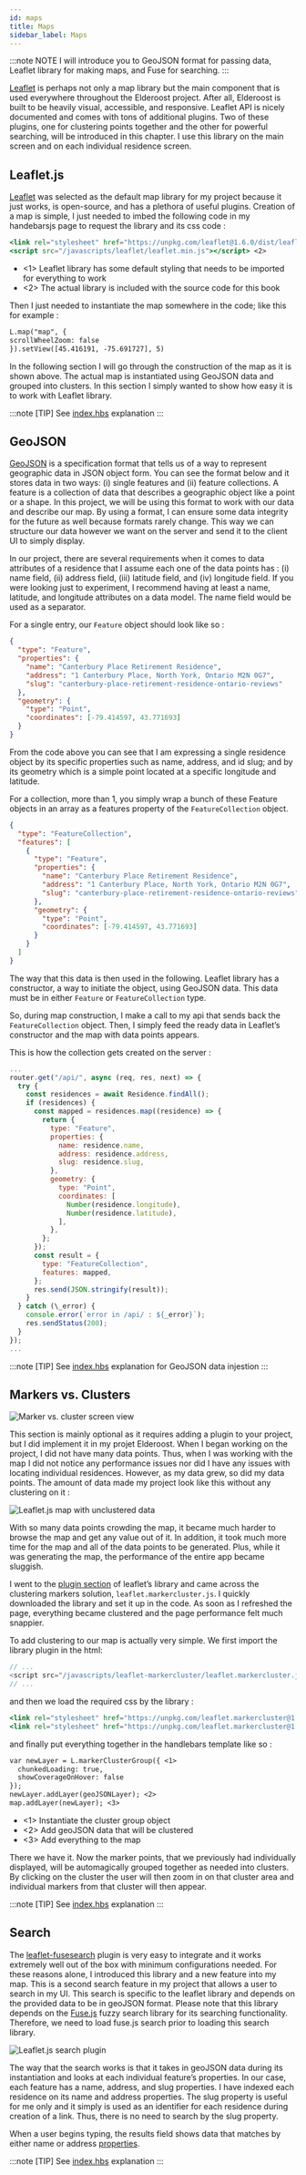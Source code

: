 ```yaml
---
id: maps
title: Maps
sidebar_label: Maps
---
```


:::note NOTE
I will introduce you to GeoJSON format for passing data, Leaflet library for making maps, and Fuse for searching.
:::

[Leaflet](https://leafletjs.com/) is perhaps not only a map library but the main component that is used everywhere throughout the Elderoost project. After all, Elderoost is built to be heavily visual, accessible, and responsive. Leaflet API is nicely documented and comes with tons of additional plugins. Two of these plugins, one for clustering points together and the other for powerful searching, will be introduced in this chapter. I use this library on the main screen and on each individual residence screen.

## Leaflet.js

[Leaflet](https://leafletjs.com/) was selected as the default map library for my project because it just works, is open-source, and has a plethora of useful plugins. Creation of a map is simple, I just needed to imbed the following code in my handebarsjs page to request the library and its css code :

```handlebars title="views/index.hbs"
<link rel="stylesheet" href="https://unpkg.com/leaflet@1.6.0/dist/leaflet.css" integrity="sha512-xwE/Az9zrjBIphAcBb3F6JVqxf46+CDLwfLMHloNu6KEQCAWi6HcDUbeOfBIptF7tcCzusKFjFw2yuvEpDL9wQ==" crossorigin="" /> <1>
<script src="/javascripts/leaflet/leaflet.min.js"></script> <2>
```

- <1> Leaflet library has some default styling that needs to be imported for everything to work
- <2> The actual library is included with the source code for this book

Then I just needed to instantiate the map somewhere in the code; like this for example :

```handlebars title="views/index.hbs"
L.map("map", {
scrollWheelZoom: false
}).setView([45.416191, -75.691727], 5)
```

In the following section I will go through the construction of the map as it is shown above. The actual map is instantiated using GeoJSON data and grouped into clusters. In this section I simply wanted to show how easy it is to work with Leaflet library.

:::note [TIP]
See [index.hbs](introduction.md#viewsindexhbs) explanation
:::

## GeoJSON

[GeoJSON](https://geojson.org/) is a specification format that tells us of a way to represent geographic data in JSON object form. You can see the format below and it stores data in two ways: (i) single features and (ii) feature collections. A feature is a collection of data that describes a geographic object like a point or a shape. In this project, we will be using this format to work with our data and describe our map. By using a format, I can ensure some data integrity for the future as well because formats rarely change. This way we can structure our data however we want on the server and send it to the client UI to simply display.

In our project, there are several requirements when it comes to data attributes of a residence that I assume each one of the data points has : (i) name field, (ii) address field, (iii) latitude field, and (iv) longitude field. If you were looking just to experiment, I recommend having at least a name, latitude, and longitude attributes on a data model. The name field would be used as a separator.

For a single entry, our `Feature` object should look like so :

```json title="GeoJSON format for a Feature object"
{
  "type": "Feature",
  "properties": {
    "name": "Canterbury Place Retirement Residence",
    "address": "1 Canterbury Place, North York, Ontario M2N 0G7",
    "slug": "canterbury-place-retirement-residence-ontario-reviews"
  },
  "geometry": {
    "type": "Point",
    "coordinates": [-79.414597, 43.771693]
  }
}
```

From the code above you can see that I am expressing a single residence object by its specific properties such as name, address, and id slug; and by its geometry which is a simple point located at a specific longitude and latitude.

For a collection, more than 1, you simply wrap a bunch of these Feature objects in an array as a features property of the `FeatureCollection` object.

```json title="GeoJSON format for a FeatureCollection object"
{
  "type": "FeatureCollection",
  "features": [
    {
      "type": "Feature",
      "properties": {
        "name": "Canterbury Place Retirement Residence",
        "address": "1 Canterbury Place, North York, Ontario M2N 0G7",
        "slug": "canterbury-place-retirement-residence-ontario-reviews"
      },
      "geometry": {
        "type": "Point",
        "coordinates": [-79.414597, 43.771693]
      }
    }
  ]
}
```

The way that this data is then used in the following. Leaflet library has a constructor, a way to initiate the object, using GeoJSON data. This data must be in either `Feature` or `FeatureCollection` type.

So, during map construction, I make a call to my api that sends back the `FeatureCollection` object. Then, I simply feed the ready data in Leaflet’s constructor and the map with data points appears.

This is how the collection gets created on the server :

```js title=".routes/residences.js"
...
router.get("/api/", async (req, res, next) => {
  try {
    const residences = await Residence.findAll();
    if (residences) {
      const mapped = residences.map((residence) => {
        return {
          type: "Feature",
          properties: {
            name: residence.name,
            address: residence.address,
            slug: residence.slug,
          },
          geometry: {
            type: "Point",
            coordinates: [
              Number(residence.longitude),
              Number(residence.latitude),
            ],
          },
        };
      });
      const result = {
        type: "FeatureCollection",
        features: mapped,
      };
      res.send(JSON.stringify(result));
    }
  } catch (\_error) {
    console.error(`error in /api/ : ${_error}`);
    res.sendStatus(200);
  }
});
...

```

:::note [TIP]
See [index.hbs](introduction.md#viewsindexhbs) explanation for GeoJSON data injestion
:::

## Markers vs. Clusters

![Marker vs. cluster screen view](../static/img/marker-v-cluster-screen.png)

This section is mainly optional as it requires adding a plugin to your project, but I did implement it in my projet Elderoost. When I began working on the project, I did not have many data points. Thus, when I was working with the map I did not notice any performance issues nor did I have any issues with locating individual residences. However, as my data grew, so did my data points. The amount of data made my project look like this without any clustering on it :

![Leaflet.js map with unclustered data](../static/img/unclustered-screen.png)

With so many data points crowding the map, it became much harder to browse the map and get any value out of it. In addition, it took much more time for the map and all of the data points to be generated. Plus, while it was generating the map, the performance of the entire app became sluggish.

I went to the [plugin section](https://leafletjs.com/plugins.html) of leaflet’s library and came across the clustering markers solution, `leaflet.markercluster.js`. I quickly downloaded the library and set it up in the code. As soon as I refreshed the page, everything became clustered and the page performance felt much snappier.

To add clustering to our map is actually very simple. We first import the library plugin in the html:

```js title=".views/index.hbs"
// ...
<script src="/javascripts/leaflet-markercluster/leaflet.markercluster.js"></script>
// ...
```

and then we load the required css by the library :

```handlebars title="views/index.hbs"
<link rel="stylesheet" href="https://unpkg.com/leaflet.markercluster@1.4.1/dist/MarkerCluster.css"/>
<link rel="stylesheet" href="https://unpkg.com/leaflet.markercluster@1.4.1/dist/MarkerCluster.Default.css"/>
```

and finally put everything together in the handlebars template like so :

```handlebars title="views/index.hbs"
var newLayer = L.markerClusterGroup({ <1>
  chunkedLoading: true,
  showCoverageOnHover: false
});
newLayer.addLayer(geoJSONLayer); <2>
map.addLayer(newLayer); <3>
```

- <1> Instantiate the cluster group object
- <2> Add geoJSON data that will be clustered
- <3> Add everything to the map

There we have it. Now the marker points, that we previously had individually displayed, will be automagically grouped together as needed into clusters. By clicking on the cluster the user will then zoom in on that cluster area and individual markers from that cluster will then appear.

:::note [TIP]
See [index.hbs](introduction.md#viewsindexhbs) explanation
:::

## Search

The [leaflet-fusesearch](https://github.com/naomap/leaflet-fusesearch) plugin is very easy to integrate and it works extremely well out of the box with minimum configurations needed. For these reasons alone, I introduced this library and a new feature into my map. This is a second search feature in my project that allows a user to search in my UI. This search is specific to the leaflet library and depends on the provided data to be in geoJSON format. Please note that this library depends on the [Fuse.js](https://github.com/krisk/Fuse) fuzzy search library for its searching functionality. Therefore, we need to load fuse.js search prior to loading this search library.

![Leaflet.js search plugin](../static/img/map-search-screen.png)

The way that the search works is that it takes in geoJSON data during its instantiation and looks at each individual feature’s properties. In our case, each feature has a name, address, and slug properties. I have indexed each residence on its name and address properties. The slug property is useful for me only and it simply is used as an identifier for each residence during creation of a link. Thus, there is no need to search by the slug property.

When a user begins typing, the results field shows data that matches by either name or address [properties](introduction.md#viewsindexhbs).

:::note [TIP]
See [index.hbs](introduction.md#viewsindexhbs) explanation
:::
